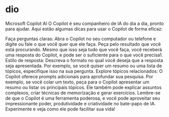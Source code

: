 # dio
Microsoft Copilot AI
O Copilot é seu companheiro de IA do dia a dia, pronto para ajudar. Aqui estão algumas dicas para usar o Copilot de forma eficaz:

Faça perguntas claras: Abra o Copilot no seu computador ou telefone e digite ou fale o que você quer que ele faça. Peça pelo resultado que você está procurando. Mesmo que isso seja tudo que você faça, você receberá uma resposta do Copilot, e pode ser o suficiente para o que você precisa1.
Estilo de resposta: Descreva o formato no qual você deseja que a resposta seja apresentada. Por exemplo, se você quiser um resumo ou uma lista de tópicos, especifique isso na sua pergunta.
Explore tópicos relacionados: O Copilot oferece prompts adicionais para aprofundar sua pesquisa. Por exemplo, se você colar um texto, peça para o Copilot apresentar um resumo ou listar os principais tópicos. Ele também pode explicar assuntos complexos, criar técnicas de memorização e gerar exercícios.
Lembre-se de que o Copilot é uma ferramenta poderosa, e você pode aproveitar seu impressionante poder, produtividade e criatividade no bate-papo de IA. Experimente e veja como ele pode facilitar sua vida!
